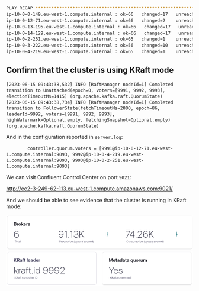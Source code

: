 

```bash
PLAY RECAP ************************************************************************************************************************************
ip-10-0-0-149.eu-west-1.compute.internal : ok=66   changed=17   unreachable=0    failed=0    skipped=48   rescued=0    ignored=0
ip-10-0-12-71.eu-west-1.compute.internal : ok=66   changed=2    unreachable=0    failed=0    skipped=40   rescued=0    ignored=0
ip-10-0-13-195.eu-west-1.compute.internal : ok=66   changed=17   unreachable=0    failed=0    skipped=48   rescued=0    ignored=0
ip-10-0-14-129.eu-west-1.compute.internal : ok=66   changed=17   unreachable=0    failed=0    skipped=52   rescued=0    ignored=0
ip-10-0-2-251.eu-west-1.compute.internal : ok=65   changed=1    unreachable=0    failed=0    skipped=39   rescued=0    ignored=0
ip-10-0-3-222.eu-west-1.compute.internal : ok=56   changed=10   unreachable=0    failed=0    skipped=43   rescued=0    ignored=0
ip-10-0-4-219.eu-west-1.compute.internal : ok=65   changed=1    unreachable=0    failed=0    skipped=39   rescued=0    ignored=0
```

## Confirm that the cluster is using KRaft mode

```
[2023-06-15 09:43:38,532] INFO [RaftManager nodeId=1] Completed transition to Unattached(epoch=0, voters=[9991, 9992, 9993], electionTimeoutMs=1415) (org.apache.kafka.raft.QuorumState)
[2023-06-15 09:43:38,734] INFO [RaftManager nodeId=1] Completed transition to FollowerState(fetchTimeoutMs=2000, epoch=86, leaderId=9992, voters=[9991, 9992, 9993], highWatermark=Optional.empty, fetchingSnapshot=Optional.empty) (org.apache.kafka.raft.QuorumState)
```

And in the configuration reported in `server.log`:

```
        controller.quorum.voters = [9991@ip-10-0-12-71.eu-west-1.compute.internal:9093, 9992@ip-10-0-4-219.eu-west-1.compute.internal:9093, 9993@ip-10-0-2-251.eu-west-1.compute.internal:9093]
```


We can visit Confluent Control Center on port `9021`:

<http://ec2-3-249-62-113.eu-west-1.compute.amazonaws.com:9021/>

And we should be able to see evidence that the cluster is running in KRaft mode:

![KRaft Mode Example 1](../img/kraft-c3.png)
![KRaft Mode Example 2](../img/kraft-c3-2.png)
